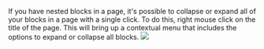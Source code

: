 If you have nested blocks in a page, it's possible to collapse or expand all of your blocks in a page with a single click.
To do this, right mouse click on the title of the page. This will bring up a contextual menu that includes the options to expand or collapse all blocks.
![](https://s3.amazonaws.com/cdn.freshdesk.com/data/helpdesk/attachments/production/64001910098/original/NJ8FqnNUwLjfbrMkZK2R_SqEfBKnx37VgQ.gif?1597868449)
